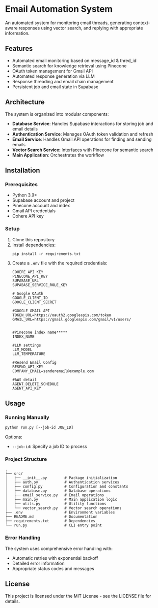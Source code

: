 # Email Automation System

An automated system for monitoring email threads, generating context-aware responses using vector search, and replying with appropriate information.

## Features

- Automated email monitoring based on message_id & thred_id
- Semantic search for knowledge retrieval using Pinecone
- OAuth token management for Gmail API
- Automated response generation via LLM
- Response threading and email chain management
- Persistent job and email state in Supabase

## Architecture

The system is organized into modular components:

- **Database Service**: Handles Supabase interactions for storing job and email details
- **Authentication Service**: Manages OAuth token validation and refresh
- **Email Service**: Handles Gmail API operations for finding and sending emails
- **Vector Search Service**: Interfaces with Pinecone for semantic search
- **Main Application**: Orchestrates the workflow

## Installation

### Prerequisites

- Python 3.9+
- Supabase account and project
- Pinecone account and index
- Gmail API credentials
- Cohere API key

### Setup

1. Clone this repository
2. Install dependencies:
   ```
   pip install -r requirements.txt
   ```
3. Create a `.env` file with the required credentials:
   ```
   COHERE_API_KEY
   PINECONE_API_KEY
   SUPABASE_URL
   SUPABASE_SERVICE_ROLE_KEY

   # Google OAuth
   GOOGLE_CLIENT_ID
   GOOGLE_CLIENT_SECRET

   #GOOGLE GMAIL API
   TOKEN_URL=https://oauth2.googleapis.com/token
   GMAIL_URL=https://gmail.googleapis.com/gmail/v1/users/


   #Pinecone index name*****
   INDEX_NAME

   #LLM settings
   LLM_MODEL
   LLM_TEMPERATURE

   #Resend Email Config
   RESEND_API_KEY
   COMPANY_EMAIL=senderemail@example.com

   #AWS detail
   AGENT_DELETE_SCHEDULE
   AGENT_API_KEY
   ```

## Usage

### Running Manually

```bash
python run.py [--job-id JOB_ID]
```

Options:
- `--job-id`: Specify a job ID to process


### Project Structure

```
.
├── src/
│   ├── __init__.py        # Package initialization
│   ├── auth.py            # Authentication services
│   ├── config.py          # Configuration and constants
│   ├── database.py        # Database operations
│   ├── email_service.py   # Email operations
│   ├── main.py            # Main application logic
│   ├── utils.py           # Utility functions
│   └── vector_search.py   # Vector search operations
├── .env                   # Environment variables
├── README.md              # Documentation
├── requirements.txt       # Dependencies
└── run.py                 # CLI entry point
```

### Error Handling

The system uses comprehensive error handling with:

- Automatic retries with exponential backoff
- Detailed error information
- Appropriate status codes and messages

## License

This project is licensed under the MIT License - see the LICENSE file for details. 